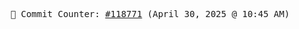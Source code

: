 <p align="center">
    <samp>
        📮 Commit Counter: <a href="https://github.com/Javascript-void0/Javascript-void0/commits/main">#118771</a> (April 30, 2025 @ 10:45 AM)
    </samp>
</p>